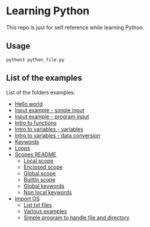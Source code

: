 # Learning Python

This repo is just for self reference while learning Python.

## Usage

```
python3 python_file.py
```

## List of the examples

List of the folders examples:

- [Hello world](./HelloWorld/program.py)
- [Input example - simple input](./InputExample/simpleInput.py)
- [Input example - program input](./InputExample/programInput.py)
- [Intro to functions](./IntroToFunctions/functions.py)
- [Intro to variables - variables](./IntroToVariables/variables.py)
- [Intro to variables - data conversion](./IntroToVariables/dataTypeConversion.py)
- [Keywords](./Keywords/keywords.py)
- [Loops](./Loops/loops.py)
- [Scopes README](./Scopes/README.md)
    - [Local scope](./Scopes/localScope.py)
    - [Enclosed scope](./Scopes/enclosedScope.py)
    - [Global scope](./Scopes/globalScope.py)
    - [BuiltIn scope](./Scopes/BuiltInScope.py)
    - [Global keywords](./Scopes/globalKeyword.py)
    - [Non local keywords](./Scopes/nonLocalKeyword.py)
- [Import OS](./ImportOS/README.md)
    - [List txt files](./ImportOS/readFilesInDirectory.py)
    - [Various examples](./ImportOS/examples.py)
    - [Simple program to handle file and directory](./ImportOS/handleFilesAndDir.py)